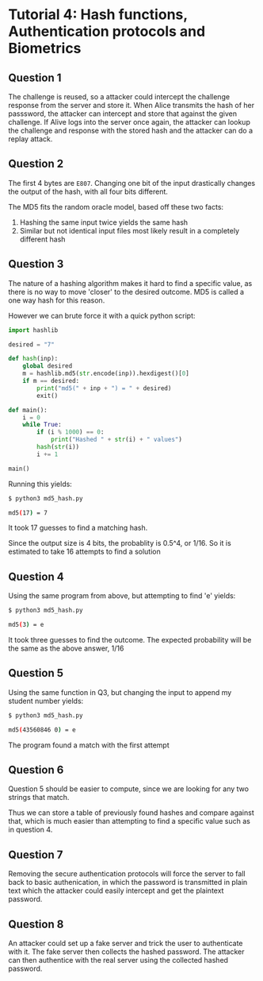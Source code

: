 # Tutorial 4: Hash functions, Authentication protocols and Biometrics

## Question 1

The challenge is reused, so a attacker could intercept the challenge response from the server and store it. When Alice transmits the hash of her passsword, the attacker can intercept and store that against the given challenge. If Alive logs into the server once again, the attacker can lookup the challenge and response with the stored hash and the attacker can do a replay attack.

## Question 2

The first 4 bytes are `E807`. Changing one bit of the input drastically changes the output of the hash, with all four bits different.

The MD5 fits the random oracle model, based off these two facts:
1. Hashing the same input twice yields the same hash
2. Similar but not identical input files most likely result in a completely different hash

## Question 3

The nature of a hashing algorithm makes it hard to find a specific value, as there is no way to move 'closer' to the desired outcome. MD5 is called a one way hash for this reason.

However we can brute force it with a quick python script:

```python
import hashlib

desired = "7"

def hash(inp):
    global desired
    m = hashlib.md5(str.encode(inp)).hexdigest()[0]
    if m == desired:
        print("md5(" + inp + ") = " + desired)
        exit()

def main():
    i = 0
    while True:
        if (i % 1000) == 0:
            print("Hashed " + str(i) + " values")
        hash(str(i))
        i += 1

main()
```

Running this yields:
```bash
$ python3 md5_hash.py

md5(17) = 7
```

It took 17 guesses to find a matching hash.

Since the output size is 4 bits, the probablity is 0.5^4, or 1/16. So it is estimated to take 16 attempts to find a solution

## Question 4

Using the same program from above, but attempting to find 'e' yields:

```bash
$ python3 md5_hash.py

md5(3) = e
```

It took three guesses to find the outcome. The expected probability will be the same as the above answer, 1/16

## Question 5

Using the same function in Q3, but changing the input to append my student number yields:
```bash
$ python3 md5_hash.py

md5(43560846 0) = e
```

The program found a match with the first attempt

## Question 6

Question 5 should be easier to compute, since we are looking for any two strings that match.

Thus we can store a table of previously found hashes and compare against that, which is much easier than attempting to find a specific value such as in question 4.

## Question 7

Removing the secure authentication protocols will force the server to fall back to basic authenication, in which the password is transmitted in plain text which the attacker could easily intercept and get the plaintext password.

## Question 8

An attacker could set up a fake server and trick the user to authenticate with it. The fake server then collects the hashed password. The attacker can then authentice with the real server using the collected hashed password.
